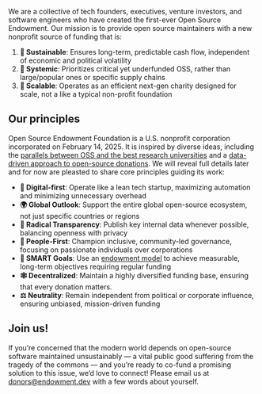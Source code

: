 <script src="posthog.js"></script>
<script src="openpanel.js"></script><script src="https://openpanel.dev/op1.js" defer async></script>
We are a collective of tech founders, executives, venture investors, and software engineers who have created the first-ever Open Source Endowment. Our mission is to provide open source maintainers with a new nonprofit source of funding that is:

1. **🌱 Sustainable**: Ensures long-term, predictable cash flow, independent of economic and political volatility
2. **🔗 Systemic**: Prioritizes critical yet underfunded OSS, rather than large/popular ones or specific supply chains
3. **🚀 Scalable**: Operates as an efficient next-gen charity designed for scale, not a like a typical non-profit foundation

## Our principles
Open Source Endowment Foundation is a U.S. nonprofit corporation incorporated on February 14, 2025. It is inspired by diverse ideas, including the [parallels between OSS and the best research universities](https://kvinogradov.com/oss-universities) and a [data-driven approach to open-source donations](https://kvinogradov.com/algo-sponsors/). We will reveal full details later and for now are pleasted to share core principles guiding its work:

* **🤖 Digital-first**: Operate like a lean tech startup, maximizing automation and minimizing unnecessary overhead
* **🌍 Global Outlook**: Support the entire global open-source ecosystem, not just specific countries or regions
* **🔎 Radical Transparency**: Publish key internal data whenever possible, balancing openness with privacy
* **👥 People-First**: Champion inclusive, community-led governance, focusing on passionate individuals over corporations
* **🧠 SMART Goals**: Use an [endowment model](https://en.wikipedia.org/wiki/Financial_endowment) to achieve measurable, long-term objectives requiring regular funding
* **🕸️ Decentralized**: Maintain a highly diversified funding base, ensuring that every donation matters.
* **⚖️ Neutrality**: Remain independent from political or corporate influence, ensuring unbiased, mission-driven funding

## Join us!
If you’re concerned that the modern world depends on open-source software maintained unsustainably — a vital public good suffering from the tragedy of the commons — and you’re ready to co-fund a promising solution to this issue, we’d love to connect! Please email us at [donors@endowment.dev](mailto:donors@endowment.dev) with a few words about yourself.
